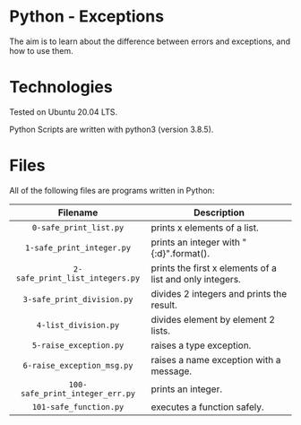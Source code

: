 # Python - Exceptions

The aim is to learn about the difference between errors and exceptions, and how to use them.

# Technologies

Tested on Ubuntu 20.04 LTS.

Python Scripts are written with python3 (version 3.8.5).

# Files

All of the following files are programs written in Python:

| Filename                       | Description
|:------------------------------:| -----------------------------------------------------------------------------------------
| `0-safe_print_list.py` | prints x elements of a list.
| `1-safe_print_integer.py` | prints an integer with "{:d}".format().
| `2-safe_print_list_integers.py` | prints the first x elements of a list and only integers.
| `3-safe_print_division.py` | divides 2 integers and prints the result.
| `4-list_division.py` | divides element by element 2 lists.
| `5-raise_exception.py` | raises a type exception.
| `6-raise_exception_msg.py` | raises a name exception with a message.
| `100-safe_print_integer_err.py` | prints an integer.
| `101-safe_function.py` | executes a function safely.

